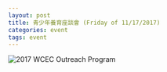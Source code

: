 ```yaml
---
layout: post 
title: 青少年養育座談會 (Friday of 11/17/2017)  
categories: event
tags: event 
---
```


![2017 WCEC Outreach Program  ](https://drive.google.com/open?id=1AsbKAEOSi58pklnE0hqyxZpaqN4pp47B)
